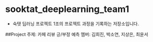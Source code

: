 # sooktat_deeplearning_team1

- 숙탯 딥러닝 프로젝트 1조의 프로젝트 과정을 기록하는 저장소입니다.

##Project
주제: 카페 리뷰 긍/부정 예측
멤버: 김희진, 박소연, 지상은, 최윤서

